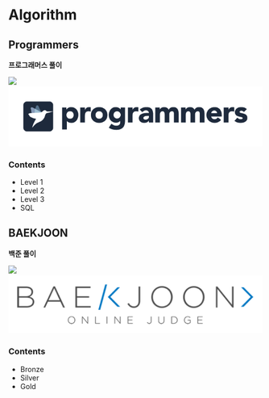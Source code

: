 # Algorithm
## Programmers
**프로그래머스 풀이**

<img src="https://img.shields.io/badge/Python-3776AB?style=plastic&logo=Python&logoColor=white">

<img src="programmers-logo.png">

### Contents
- Level 1
- Level 2
- Level 3
- SQL

## BAEKJOON
**백준 풀이**

<img src="https://img.shields.io/badge/Python-3776AB?style=plastic&logo=Python&logoColor=white">

<img src="BAEKJOON_Image.png">

### Contents
- Bronze
- Silver
- Gold
